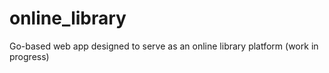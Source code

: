 # online_library
Go-based web app designed to serve as an online library platform (work in progress)
